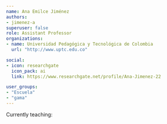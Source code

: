 ```yaml
---
name: Ana Emilce Jiménez
authors:
- jimenez-a
superuser: false
role: Assistant Professor
organizations:
- name: Universidad Pedagógica y Tecnológica de Colombia
  url: "http://www.uptc.edu.co"

social:
- icon: researchgate
  icon_pack: ai
  link: https://www.researchgate.net/profile/Ana-Jimenez-22

user_groups:
- "Escuela"
- "gama"
---
```


Currently teaching:
